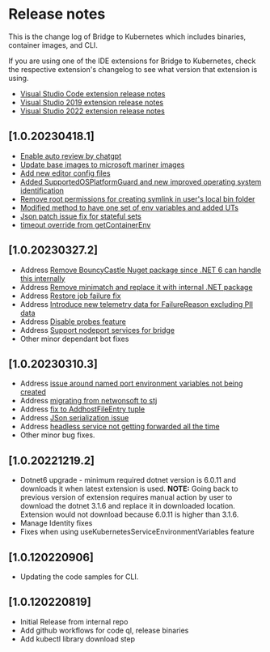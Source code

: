 # Release notes

This is the change log of Bridge to Kubernetes which includes binaries, container images, and CLI.

If you are using one of the IDE extensions for Bridge to Kubernetes, check the respective extension's changelog to see what version that extension is using.
- [Visual Studio Code extension release notes](https://github.com/Azure/vscode-bridge-to-kubernetes/blob/main/CHANGELOG.md)
- [Visual Studio 2019 extension release notes](https://marketplace.visualstudio.com/items?itemName=ms-azuretools.mindaro#whats-new)
- [Visual Studio 2022 extension release notes](https://marketplace.visualstudio.com/items?itemName=ms-azuretools.mindaro2022#whats-new)

## [1.0.20230418.1]
- [Enable auto review by chatgpt](https://github.com/Azure/Bridge-To-Kubernetes/pull/232)
- [Update base images to microsoft mariner images](https://github.com/Azure/Bridge-To-Kubernetes/pull/175)
- [Add new editor config files](https://github.com/Azure/Bridge-To-Kubernetes/pull/230)
- [Added SupportedOSPlatformGuard and new improved operating system identification](https://github.com/Azure/Bridge-To-Kubernetes/pull/213)
- [Remove root permissions for creating symlink in user's local bin folder](https://github.com/Azure/Bridge-To-Kubernetes/pull/216)
- [Modified method to have one set of env variables and added UTs](https://github.com/Azure/Bridge-To-Kubernetes/pull/178)
- [Json patch issue fix for stateful sets](https://github.com/Azure/Bridge-To-Kubernetes/pull/237)
- [timeout override from getContainerEnv](https://github.com/Azure/Bridge-To-Kubernetes/pull/231)

## [1.0.20230327.2]
- Address [Remove BouncyCastle Nuget package since .NET 6 can handle this internally](https://github.com/Azure/Bridge-To-Kubernetes/pull/183)
- Address [Remove minimatch and replace it with internal .NET package](https://github.com/Azure/Bridge-To-Kubernetes/pull/184)
- Address [Restore job failure fix ](https://github.com/Azure/Bridge-To-Kubernetes/pull/203)
- Address [Introduce new telemetry data for FailureReason excluding PII data](https://github.com/Azure/Bridge-To-Kubernetes/pull/208)
- Address [Disable probes feature](https://github.com/Azure/Bridge-To-Kubernetes/pull/164)
- Address [Support nodeport services for bridge](https://github.com/Azure/Bridge-To-Kubernetes/pull/206)
- Other minor dependant bot fixes

## [1.0.20230310.3]
- Address [issue around named port environment variables not being created](https://github.com/Azure/Bridge-To-Kubernetes/issues/165) 
- Address [migrating from netwonsoft to stj](https://github.com/Azure/Bridge-To-Kubernetes/issues/134)
- Address [fix to AddhostFileEntry tuple](https://github.com/Azure/Bridge-To-Kubernetes/issues/135)
- Address [JSon serialization issue](https://github.com/Azure/Bridge-To-Kubernetes/issues/55)
- Address [headless service not getting forwarded all the time](https://github.com/Azure/Bridge-To-Kubernetes/issues/167)
- Other minor bug fixes.

## [1.0.20221219.2]
- Dotnet6 upgrade - minimum required dotnet version is 6.0.11 and downloads it when latest extension is used. **NOTE:** Going back to previous version of extension requires manual action by user to download the dotnet 3.1.6 and replace it in downloaded location. Extension would not download because 6.0.11 is higher than 3.1.6.
- Manage Identity fixes
- Fixes when using useKubernetesServiceEnvironmentVariables feature
 
## [1.0.120220906]

- Updating the code samples for CLI.

## [1.0.120220819]

- Initial Release from internal repo
- Add github workflows for code ql, release binaries
- Add kubectl library download step
